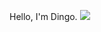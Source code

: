 Hello, I'm Dingo.
<img src="https://nationalzoo.com.au/wp-content/uploads/2017/03/dingo-featured-min.png">
